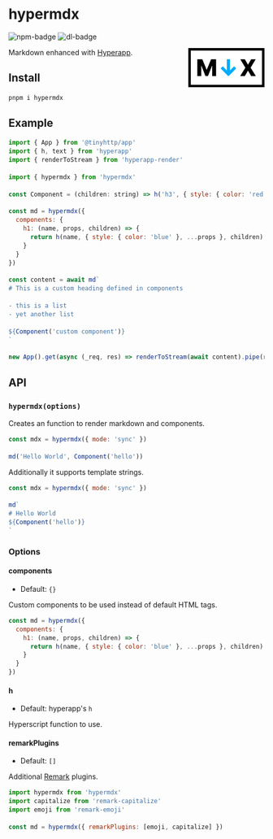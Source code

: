 # hypermdx

![npm-badge][npm-url] ![dl-badge][npm-url]

 <img src="https://github.com/talentlessguy/hypermdx/blob/master/logo.png" width="150px" align="right" />

Markdown enhanced with [Hyperapp](https://github.com/jorgebucaran/hyperapp).

## Install

```sh
pnpm i hypermdx
```

## Example

```js
import { App } from '@tinyhttp/app'
import { h, text } from 'hyperapp'
import { renderToStream } from 'hyperapp-render'

import { hypermdx } from 'hypermdx'

const Component = (children: string) => h('h3', { style: { color: 'red' } }, text(children))

const md = hypermdx({
  components: {
    h1: (name, props, children) => {
      return h(name, { style: { color: 'blue' }, ...props }, children)
    }
  }
})

const content = await md`
# This is a custom heading defined in components

- this is a list
- yet another list

${Component('custom component')}
`

new App().get(async (_req, res) => renderToStream(await content).pipe(res)).listen(3000)
```

## API

### `hypermdx(options)`

Creates an function to render markdown and components.

```js
const mdx = hypermdx({ mode: 'sync' })

md('Hello World', Component('hello'))
```

Additionally it supports template strings.

```js
const mdx = hypermdx({ mode: 'sync' })

md`
# Hello World
${Component('hello')}
`
```

### Options

#### components

- Default: `{}`

Custom components to be used instead of default HTML tags.

```js
const md = hypermdx({
  components: {
    h1: (name, props, children) => {
      return h(name, { style: { color: 'blue' }, ...props }, children)
    }
  }
})
```

#### h

- Default: hyperapp's `h`

Hyperscript function to use.

#### remarkPlugins

- Default: `[]`

Additional [Remark](https://github.com/remarkjs/remark) plugins.

```js
import hypermdx from 'hypermdx'
import capitalize from 'remark-capitalize'
import emoji from 'remark-emoji'

const md = hypermdx({ remarkPlugins: [emoji, capitalize] })
```


[npm-badge]: https://img.shields.io/npm/v/hypermdx?style=flat-square&color=%234AB8F2
[dl-badge]: https://img.shields.io/npm/dt/hypermdx?style=flat-square&color=%234AB8F2
[npm-url]: https://npmjs.com/package/hypermdx
